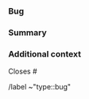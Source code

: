 <!-- 
    Make sure that your title always starts with the issue id, following a short comment.
    Examples: "#52: ...", "#52: ...", "WIP: #22: ..." or even "RFC: #57: ...".
-->

<!-- If your branch is based on another merge-request, please note this using the blockquote below. -->
<!-- > This merge-request is based on !XX -->

### Bug

<!-- What was the problem, what didn't work? -->



### Summary

<!-- How did you fix the problem? What was necessary to do? -->



### Additional context

<!-- If this is an RFC, this will be the place to propose ideas. -->

<!-- If there are things you know which might raise questions, either re-consider your implementation or
     describe why you've implemented things the way you did. E.g. if a non-expected behaviour is intentional -->

<!-- Remove this section if you don't have anything else to state. -->



Closes #

/label ~"type::bug"
